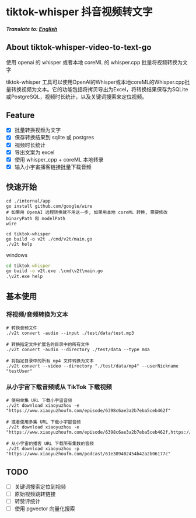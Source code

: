 # tiktok-whisper 抖音视频转文字

##### Translate to: [English](README.md)

## About tiktok-whisper-video-to-text-go
使用 openai 的 whisper 或者本地 coreML 的 whisper.cpp 批量将视频转换为文字

tiktok-whisper 工具可以使用OpenAI的Whisper或本地coreML的Whisper.cpp批量转换视频为文本。它的功能包括将拷贝导出为Excel，将转换结果保存为SQLite或PostgreSQL，视频时长统计，以及关键词搜索来定位视频。

## Feature

- [x] 批量转换视频为文字
- [x] 保存转换结果到 sqlite 或 postgres
- [x] 视频时长统计
- [x] 导出文案为 excel
- [x] 使用 whisper_cpp + coreML 本地转录
- [x] 输入小宇宙播客链接批量下载音频

## 快速开始

```shell
cd ./internal/app
go install github.com/google/wire
# 如果用 OpenAI 远程转换就不用这一步, 如果用本地 coreML 转换, 需要修改 binaryPath 和 modelPath
wire

cd tiktok-whisper
go build -o v2t ./cmd/v2t/main.go
./v2t help
```

windows

```cmd
cd tiktok-whisper
go build -o v2t.exe .\cmd\v2t\main.go
.\v2t.exe help
```

## 基本使用

### 将视频/音频转换为文本

```shell
# 转换音频文件
./v2t convert -audio --input ./test/data/test.mp3

# 转换指定文件扩展名的目录中的所有文件
./v2t convert -audio --directory ./test/data --type m4a

# 将指定目录中的所有 mp4 文件转换为文本
./v2t convert --video --directory "./test/data/mp4" --userNickname "testUser"
```

### 从小宇宙下载音频或从 TikTok 下载视频

```shell
# 使用单集 URL 下载小宇宙音频
./v2t download xiaoyuzhou -e "https://www.xiaoyuzhoufm.com/episode/6398c6ae3a2b7eba5ceb462f"

# 或者使用多集 URL 下载小宇宙音频
./v2t download xiaoyuzhou -e "https://www.xiaoyuzhoufm.com/episode/6398c6ae3a2b7eba5ceb462f,https://www.xiaoyuzhoufm.com/episode/6445559d420fc63f0b9e5747"

# 从小宇宙的播客 URL 下载所有集数的音频
./v2t download xiaoyuzhou -p "https://www.xiaoyuzhoufm.com/podcast/61e389402454b42a2b06177c"
```

## TODO

- [ ] 关键词搜索定位到视频
- [ ] 原始视频跳转链接
- [ ] 转赞评统计
- [ ] 使用 pgvector 向量化搜索
